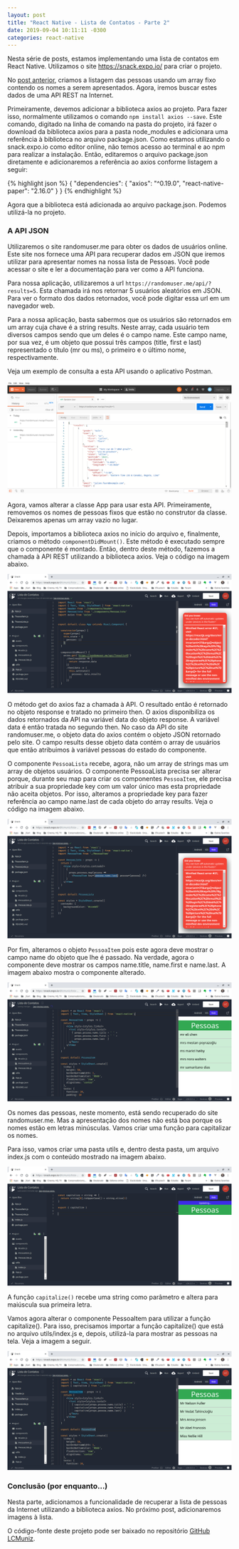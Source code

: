 ```yaml
---
layout: post
title: "React Native - Lista de Contatos - Parte 2"
date: 2019-09-04 10:11:11 -0300
categories: react-native
---
```


Nesta série de posts, estamos implementando uma lista de contatos em React Native. Utilizamos o site 
https://snack.expo.io/ para criar o projeto. 

No [post anterior](http://lcmuniz.github.io/react-native/2019/09/02/react-native-snack.html), criamos a listagem das pessoas usando um array fixo contendo os nomes a serem apresentados. Agora, iremos buscar estes dados de uma API REST na Internet.

Primeiramente, devemos adicionar a biblioteca axios ao projeto. Para fazer isso, normalmente utilizamos o comando `npm install axios --save`. Este comando, digitado na linha de comando na pasta do projeto, irá fazer o download da biblioteca axios para a pasta node_modules e adicionara uma referência à biblioteca no arquivo package.json. Como estamos utilizando o snack.expo.io como editor online, não temos acesso ao terminal e ao npm para realizar a instalação. Então, editaremos o arquivo package.json diretamente e adicionaremos a referência ao axios conforme listagem a seguir: 

{% highlight json %}
{
  "dependencies": {
    "axios": "^0.19.0",
    "react-native-paper": "2.16.0"
  }
}
{% endhighlight %}

Agora que a biblioteca está adicionada ao arquivo package.json. Podemos utilizá-la no projeto.

### A API JSON

Utilizaremos o site randomuser.me para obter os dados de usuários online. Este site nos fornece uma API para recuperar dados em JSON que iremos utilizar para apresentar nomes na nossa lista de Pessoas. Você pode acessar o site e ler a documentação para ver como a API funciona.

Para nossa aplicação, utilizaremos a url `https://randomuser.me/api/?results=5`. Esta chamada irá nos retornar 5 usuários aleatórios em JSON. Para ver o formato dos dados retornados, você pode digitar essa url em um navegador web.

Para a nossa aplicação, basta sabermos que os usuários são retornados em um array cuja chave é a string results. Neste array, cada usuário tem diversos campos sendo que um deles é o campo name. Este campo name, por sua vez, é um objeto que possui três campos (title, first e last) representado o título (mr ou ms), o primeiro e o último nome, respectivamente.

Veja um exemplo de consulta a esta API usando o aplicativo Postman.

![tela10](/assets/sketch-10.png) 

Agora, vamos alterar a classe App para usar esta API. Primeiramente, removemos os nomes de pessoas fixos que estão no construtor da classe. Deixaremos apenas um array vazio no lugar.

Depois, importamos a biblioteca axios no início do arquivo e, finalmente, criamos o método `componentDidMount()`. Este método é executado sempre que o componente é montado. Então, dentro deste método, fazemos a chamada à API REST utilizando a biblioteca axios. Veja o código na imagem abaixo.

![tela11](/assets/sketch-11.png) 


O método get do axios faz a chamada à API. O resultado então é retornado no objeto response e tratado no primeiro then. O axios disponibiliza os dados retornados da API na variável data do objeto response. A variável data é então tratada no segundo then. No caso da API do site randomuser.me, o objeto data do axios contém o objeto JSON retornado pelo site. O campo results desse objeto data contém o array de usuários que então atribuimos à variável pessoas do estado do componente.

O componente `PessoaLista` recebe, agora, não um array de strings mas um array de objetos usuários. O componente PessoaLista precisa ser alterar porque, durante seu map para criar os componentes `PessoaItem`, ele precisa atribuir a sua propriedade key com um valor único mas esta propriedade não aceita objetos. Por isso, alteramos a propriedade key para fazer referência ao campo name.last de cada objeto do array results. Veja o código na imagem abaixo.

![tela12](/assets/sketch-12.png) 

Por fim, alteramos o objeto `PessoaItem` pois este agora deve mostrar o campo name do objeto que lhe é passado. Na verdade, agora o componente deve mostrar os campos name.title, name.first e name.last. A imagem abaixo mostra o componente alterado.

![tela13](/assets/sketch-13.png) 

Os nomes das pessoas, neste momento, está sendo recuperado do site randomuser.me. Mas a apresentação dos nomes não está boa porque os nomes estão em letras minúsculas. Vamos criar uma função para capitalizar os nomes.

Para isso, vamos criar uma pasta utils e, dentro desta pasta, um arquivo index.js com o conteúdo mostrado na imagem abaixo.

![tela14](/assets/sketch-14.png) 

A função `capitalize()` recebe uma string como parâmetro e altera para maiúscula sua primeira letra.

Vamos agora alterar o componente PessoaItem para utilizar a função capitalize(). Para isso, precisamos importar a função capitalize() que está no arquivo utils/index.js e, depois, utilizá-la para mostrar as pessoas na tela. Veja a imagem a seguir.

![tela15](/assets/sketch-15.png) 

### Conclusão (por enquanto...)

Nesta parte, adicionamos a funcionalidade de recuperar a lista de pessoas da Internet utilizando a biblioteca axios. No próximo post, adicionaremos imagens à lista.

O código-fonte deste projeto pode ser baixado no repositório [GitHub LCMuniz](https://github.com/lcmuniz/react-native-lista-contatos).